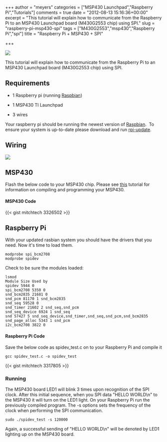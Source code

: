 +++
author = "meyers"
categories = ["MSP430 Launchpad","Raspberry Pi","Tutorials"]
comments = true
date = "2012-08-13 15:16:36+00:00"
excerpt = "This tutorial will explain how to communicate from the Raspberry Pi to an MSP430 Launchpad board (M430G2553 chip) using SPI."
slug = "raspberry-pi-msp430-spi"
tags = ["M430G2553","msp430","Raspberry Pi","spi"]
title = "Raspberry Pi + MSP430 + SPI"

+++

[![](http://mitchtech.net/wp-content/uploads/2012/08/raspi-msp-spi-300x225.jpg)](http://mitchtech.net/raspberry-pi-msp430-spi/raspi-msp-spi/)

This tutorial will explain how to communicate from the Raspberry Pi to an MSP430 Launchpad board (M430G2553 chip) using SPI.

## Requirements

  * 1 Raspberry pi (running [Raspbian](http://www.raspbian.org/))

  * 1 MSP430 TI Launchpad

  * 3 wires

Your raspberry pi should be running the newest version of [Raspbian](http://www.raspbian.org/).  To ensure your system is up-to-date please download and run [rpi-update](https://github.com/Hexxeh/rpi-update/).

## Wiring

[![](http://mitchtech.net/wp-content/uploads/2012/08/raspi_msp_spi-225x300.png)](http://mitchtech.net/raspberry-pi-msp430-spi/raspi_msp_spi/)

## MSP430

Flash the below code to your MSP430 chip. Please see [this](http://mitchtech.net/cross-compiling-for-ti-msp430-launchpad/) tutorial for information on compiling and programming your MSP430.

#### MSP430 Code

{{< gist mitchtech 3326502 >}}

## Raspberry Pi

With your updated rasbian system you should have the drivers that you need. Now it's time to load them.

```
modprobe spi_bcm2708
modprobe spidev
```

Check to be sure the modules loaded:

```
lsmod
Module Size Used by
spidev 5944 0
spi_bcm2708 5350 0
snd_bcm2835 21681 0
snd_pcm 81170 1 snd_bcm2835
snd_seq 59528 0
snd_timer 21602 2 snd_seq,snd_pcm
snd_seq_device 6924 1 snd_seq
snd 57427 5 snd_seq_device,snd_timer,snd_seq,snd_pcm,snd_bcm2835
snd_page_alloc 5343 1 snd_pcm
i2c_bcm2708 3822 0
```

#### Raspberry Pi Code

Save the below code as spidev_test.c on to your Raspberry Pi and compile it

```
gcc spidev_test.c -o spidev_test
```

{{< gist mitchtech 3317805 >}}

### Running

The MSP430 board LED1 will blink 3 times upon recognition of the SPI clock. After this initial sequence, when you SPI data "HELLO WORLD\n" to the MSP430 it will turn on the LED1 light.
On your Raspberry Pi run the previously compiled program. The -s options sets the frequency of the clock when performing the SPI communication.

```
sudo ./spidev_test -s 120000
```

Again, a successful sending of "HELLO WORLD\n" will be denoted by LED1 lighting up on the MSP430 board.
